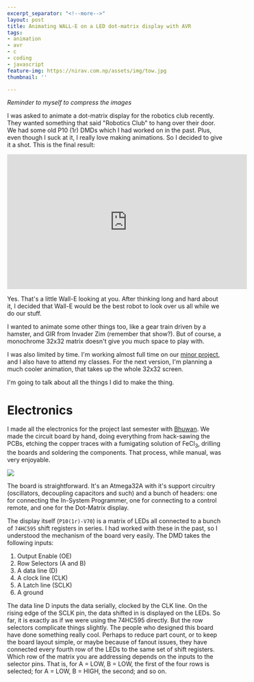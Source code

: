 ```yaml
---
excerpt_separator: "<!--more-->"
layout: post
title: Animating WALL-E on a LED dot-matrix display with AVR
tags:
- animation
- avr
- c
- coding
- javascript
feature-img: https://nirav.com.np/assets/img/tow.jpg
thumbnail: ''

---
```

_Reminder to myself to compress the images_

I was asked to animate a dot-matrix display for the robotics club recently. They wanted something that said "Robotics Club" to hang over their door. We had some old P10 (1r) DMDs which I had worked on in the past. Plus, even though I suck at it, I really love making animations. So I decided to give it a shot. This is the final result:

<!--more-->

<iframe width="560" height="315" src="https://www.youtube-nocookie.com/embed/zjk1e-JFNFA" frameborder="0" allow="accelerometer; autoplay; encrypted-media; gyroscope; picture-in-picture" allowfullscreen></iframe>

Yes. That's a little Wall-E looking at you. After thinking long and hard about it, I decided that Wall-E would be the best robot to look over us all while we do our stuff.

I wanted to animate some other things too, like a gear train driven by a hamster, and GIR from Invader Zim (remember that show?). But of course, a monochrome 32x32 matrix doesn't give you much space to play with.

I was also limited by time. I'm working almost full time on our [minor project](), and I also have to attend my classes. For the next version, I'm planning a much cooler animation, that takes up the whole 32x32 screen.

I'm going to talk about all the things I did to make the thing.

# Electronics

I made all the electronics for the project last semester with [Bhuwan](https://bhuwanadhikari.com.np/). We made the circuit board by hand, doing everything from hack-sawing the PCBs, etching the copper traces with a fumigating solution of FeCl<sub>3</sub>, drilling the boards and soldering the components. That process, while manual, was very enjoyable.

![](https://nirav.com.np/assets/img/one.jpg)

The board is straightforward. It's an Atmega32A with it's support circuitry (oscillators, decoupling capacitors and such) and a bunch of headers: one for connecting the In-System Programmer, one for connecting to a control remote, and one for the Dot-Matrix display.

The display itself (`P10(1r)-V70`) is a matrix of LEDs all connected to a bunch of `74HC595` shift registers in series. I had worked with these in the past, so I understood the mechanism of the board very easily. The DMD takes the following inputs:

1. Output Enable (OE)
2. Row Selectors (A and B)
3. A data line (D)
4. A clock line (CLK)
5. A Latch line (SCLK)
6. A ground

The data line D inputs the data serially, clocked by the CLK line. On the rising edge of the SCLK pin, the data shifted in is displayed on the LEDs. So far, it is exactly as if we were using the 74HC595 directly. But the row selectors complicate things slightly. The people who designed this board have done something really cool. Perhaps to reduce part count, or to keep the board layout simple, or maybe because of fanout issues, they have connected every fourth row of the LEDs to the same set of shift registers. Which row of the matrix you are addressing depends on the inputs to the selector pins. That is, for A = LOW, B = LOW, the first of the four rows is selected; for A = LOW, B = HIGH, the second; and so on.